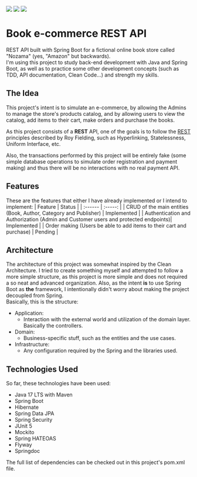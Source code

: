 <p float="left">
  <img src="https://img.shields.io/badge/status-development-yellow"/>
  <img src="https://img.shields.io/github/last-commit/thiagomarqs/book-ecommerce-rest-api"/>
  <img src="https://img.shields.io/github/commit-activity/m/thiagomarqs/book-ecommerce-rest-api"/>
</p>

# Book e-commerce REST API
REST API built with Spring Boot for a fictional online book store called "Nozama" (yes, "Amazon" but backwards).  
I'm using this project to study back-end development with Java and Spring Boot, as well as to practice some other development concepts (such as TDD, API documentation, Clean Code...) and strength my skills.

## The Idea
This project's intent is to simulate an e-commerce, by allowing the Admins to manage the store's products catalog, and by allowing users to view the catalog, add items to their cart, make orders and purchase the books.

As this project consists of a **REST** API, one of the goals is to follow the <a href="https://www.ics.uci.edu/~fielding/pubs/dissertation/rest_arch_style.htm">REST</a> principles described by Roy Fielding, such as Hyperlinking, Statelessness, Uniform Interface, etc.

Also, the transactions performed by this project will be entirely fake (some simple database operations to simulate order registration and payment making) and thus there will be no interactions with no real payment API.

## Features
These are the features that either I have already implemented or I intend to implement:
| Feature | Status |
| :------ | :-----: |
| CRUD of the main entities (Book, Author, Category and Publisher) | Implemented |
| Authentication and Authorization (Admin and Customer users and protected endpoints)| Implemented |
| Order making (Users be able to add items to their cart and purchase) | Pending |

## Architecture
The architecture of this project was somewhat inspired by the Clean Architecture. I tried to create something myself and attempted to follow a more simple structure, as this project is more simple and does not required a so neat and advanced organization. Also, as the intent __is__ to use Spring Boot as __the__ framework, I intentionally didn't worry about making the project decoupled from Spring.  
Basically, this is the structure:  
- Application:
  * Interaction with the external world and utilization of the domain layer. Basically the controllers.
- Domain:
  * Business-specific stuff, such as the entities and the use cases.
- Infrastructure:
  * Any configuration required by the Spring and the libraries used.

## Technologies Used
So far, these technologies have been used:  
- Java 17 LTS with Maven
- Spring Boot
- Hibernate
- Spring Data JPA
- Spring Security
- JUnit 5
- Mockito
- Spring HATEOAS
- Flyway
- Springdoc

The full list of dependencies can be checked out in this project's pom.xml file.
